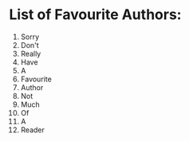 # List of Favourite Authors:

1. Sorry
2. Don't
3. Really
4. Have
5. A
6. Favourite
7. Author
8. Not
9. Much
10. Of
11. A
12. Reader
